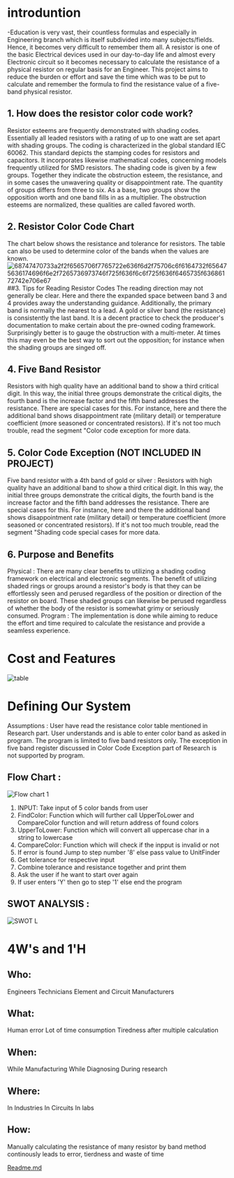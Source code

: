 # introduntion
-Education is very vast, their countless formulas and especially in Engineering branch which is itself subdivided into many subjects/fields. Hence, it becomes very difficult to remember them all.
A resistor is one of the basic Electrical devices used in our day-to-day life and almost every Electronic circuit so it becomes necessary to calculate the resistance of a physical resistor on regular basis for an Engineer.
This project aims to reduce the burden or effort and save the time which was to be put to calculate and remember the formula to find the resistance value of a five-band physical resistor.
## 1. How does the resistor color code work?
Resistor esteems are frequently demonstrated with shading codes. Essentially all leaded resistors with a rating of up to one watt are set apart with shading groups. The coding is characterized in the global standard IEC 60062. This standard depicts the stamping codes for resistors and capacitors. It incorporates likewise mathematical codes, concerning models frequently utilized for SMD resistors. The shading code is given by a few groups. Together they indicate the obstruction esteem, the resistance, and in some cases the unwavering quality or disappointment rate. The quantity of groups differs from three to six. As a base, two groups show the opposition worth and one band fills in as a multiplier. The obstruction esteems are normalized, these qualities are called favored worth.
## 2. Resistor Color Code Chart
The chart below shows the resistance and tolerance for resistors. The table can also be used to determine color of the bands when the values are known.
![68747470733a2f2f6565706f7765722e636f6d2f75706c6f6164732f656475636174696f6e2f7265736973746f725f636f6c6f725f636f6465735f63686172742e706e67](https://user-images.githubusercontent.com/48181111/132511217-93b0a372-5c36-4f03-ac4d-8b09a4015b70.png)
##3. Tips for Reading Resistor Codes
The reading direction may not generally be clear. Here and there the expanded space between band 3 and 4 provides away the understanding guidance. Additionally, the primary band is normally the nearest to a lead. A gold or silver band (the resistance) is consistently the last band.
It is a decent practice to check the producer's documentation to make certain about the pre-owned coding framework. Surprisingly better is to gauge the obstruction with a multi-meter. At times this may even be the best way to sort out the opposition; for instance when the shading groups are singed off.
## 4. Five Band Resistor
Resistors with high quality have an additional band to show a third critical digit. In this way, the initial three groups demonstrate the critical digits, the fourth band is the increase factor and the fifth band addresses the resistance. There are special cases for this. For instance, here and there the additional band shows disappointment rate (military detail) or temperature coefficient (more seasoned or concentrated resistors). If it's not too much trouble, read the segment "Color code exception for more data.
## 5. Color Code Exception (NOT INCLUDED IN PROJECT)
Five band resistor with a 4th band of gold or silver :
Resistors with high quality have an additional band to show a third critical digit. In this way, the initial three groups demonstrate the critical digits, the fourth band is the increase factor and the fifth band addresses the resistance. There are special cases for this. For instance, here and there the additional band shows disappointment rate (military detail) or temperature coefficient (more seasoned or concentrated resistors). If it's not too much trouble, read the segment "Shading code special cases for more data.
## 6. Purpose and Benefits
Physical :
There are many clear benefits to utilizing a shading coding framework on electrical and electronic segments. The benefit of utilizing shaded rings or groups around a resistor's body is that they can be effortlessly seen and perused regardless of the position or direction of the resistor on board. These shaded groups can likewise be perused regardless of whether the body of the resistor is somewhat grimy or seriously consumed.
Program :
The implementation is done while aiming to reduce the effort and time required to calculate the resistance and provide a seamless experience.
# Cost and Features
![table](https://user-images.githubusercontent.com/48181111/132505384-63345b18-1b3c-45d6-89e7-98846bd9ae04.png)
# Defining Our System
Assumptions :
User have read the resistance color table mentioned in Research part.
User understands and is able to enter color band as asked in program.
The program is limited to five band resistors only.
The exception in five band register discussed in Color Code Exception part of Research is not supported by program.
## Flow Chart :
![Flow chart 1](https://user-images.githubusercontent.com/48181111/132505366-fa2a3576-6870-4a54-9352-5346223eb653.png)
1. INPUT: Take input of 5 color bands from user
2. FindColor: Function which will further call UpperToLower and CompareColor function and will return address of found colors
3. UpperToLower: Function which will convert all uppercase char in a string to lowercase
4. CompareColor: Function which will check if the inpput is invalid or not
5. If error is found Jump to step number '8' else pass value to UnitFinder
6. Get tolerance for respective input
7. Combine tolerance and resistance together and print them
8. Ask the user if he want to start over again
9. If user enters 'Y' then go to step '1' else end the program

## SWOT ANALYSIS :
![SWOT L](https://user-images.githubusercontent.com/48181111/132505379-f59a5139-ba93-42d9-93b7-db7b3e41e66b.png)
# 4W's and 1'H
## Who:
Engineers
Technicians
Element and Circuit Manufacturers
## What:
Human error
Lot of time consumption
Tiredness after multiple calculation
## When:
While Manufacturing
While Diagnosing
During research
## Where:
In Industries
In Circuits
In labs
## How:
Manually calculating the resistance of many resistor by band method continously leads to error, tierdness and waste of time

[Readme.md](https://github.com/shubhamRmx/stepin-resistor-color-code-detection/files/7128632/Readme.md)
